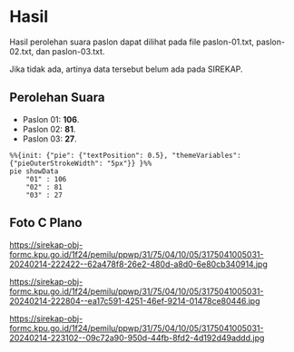 # Hasil

Hasil perolehan suara paslon dapat dilihat pada file paslon-01.txt, paslon-02.txt, dan paslon-03.txt.

Jika tidak ada, artinya data tersebut belum ada pada SIREKAP.

## Perolehan Suara

 * Paslon 01: **106**.
 * Paslon 02: **81**.
 * Paslon 03: **27**.

```mermaid
%%{init: {"pie": {"textPosition": 0.5}, "themeVariables": {"pieOuterStrokeWidth": "5px"}} }%%
pie showData
    "01" : 106
    "02" : 81
    "03" : 27
```
## Foto C Plano

https://sirekap-obj-formc.kpu.go.id/1f24/pemilu/ppwp/31/75/04/10/05/3175041005031-20240214-222422--62a478f8-26e2-480d-a8d0-6e80cb340914.jpg

https://sirekap-obj-formc.kpu.go.id/1f24/pemilu/ppwp/31/75/04/10/05/3175041005031-20240214-222804--ea17c591-4251-46ef-9214-01478ce80446.jpg

https://sirekap-obj-formc.kpu.go.id/1f24/pemilu/ppwp/31/75/04/10/05/3175041005031-20240214-223102--09c72a90-950d-44fb-8fd2-4d192d49addd.jpg
